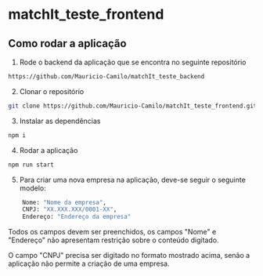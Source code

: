 # matchIt_teste_frontend

## Como rodar a aplicação
1. Rode o backend da aplicação que se encontra no seguinte repositório
```bash
https://github.com/Mauricio-Camilo/matchIt_teste_backend
```
2. Clonar o repositório
```bash
git clone https://github.com/Mauricio-Camilo/matchIt_teste_frontend.git
```
3. Instalar as dependências
```bash
npm i
```
4. Rodar a aplicação
```bash
npm run start
```
5. Para criar uma nova empresa na aplicação, deve-se seguir o seguinte modelo:
```bash
    Nome: "Nome da empresa",
    CNPJ: "XX.XXX.XXX/0001-XX",
    Endereço: "Endereço da empresa"
```
Todos os campos devem ser preenchidos, os campos "Nome" e "Endereço" não apresentam restrição sobre o conteúdo digitado.

O campo "CNPJ" precisa ser digitado no formato mostrado acima, senão a aplicação não permite a criação de uma empresa.
